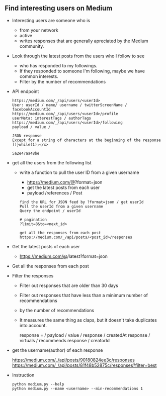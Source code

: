 ## Find interesting users on Medium

- Interesting users are someone who is
  - from your network
  - active
  - writes responses that are generally apreciated by the Medium community.

- Look through the latest posts from the users who I follow to see
  - who has responded to my followings.
  - If they responded to someone I'm following, maybe we have common interests.
  - Filter by the number of recommendations


- API endpoint

	```
	https://medium.com/_/api/users/<userId>
	User: userId / name/ username / twitterScreenName / facebookAccountId
	https://medium.com/_/api/users/<userId>/profile
	userMeta: interestTags / authorTags
	https://medium.com/_/api/users/<userId>/following
	payload / value /

	JSON response
	Except for a string of characters at the beginning of the response
	])}while(1);</x>

	5a2e47aa48be
	```

- get all the users from the following list
  - write a function to pull the user ID from a given username
	- https://medium.com/@<username>?format=json
    - get the latest posts from each user
	- payload /references / Post

	```
	find the URL for JSON feed by ?format=json / get userId
	Pull the userId from a given username
	Query the endpoint / userId

	# pagination
	?limit=8&to=<next_id>

	get all the responses from each post
	https://medium.com/_/api/posts/<post_id>/responses
    ```

- Get the latest posts of each user
  - https://medium.com/@<username>/latest?format=json

- Get all the responses from each post
- Filter the responses
  - Filter out responses that are older than 30 days
  - Filter out responses that have less than a minimum number of recommendations
  - by the number of recommendations
  - It measures the same thing as claps, but it doesn't take duplicates into account.

	response = / payload / value /
	response / createdAt
	response / virtuals / recommends
	response / creatorId


- get the username(author) of each response

	https://medium.com/_/api/posts/90180824ee3c/responses
	https://medium.com/_/api/posts/81f48b52875c/responses?filter=best

- Instruction

    ```
    python medium.py --help
    python medium.py --name <username> --min-recommendations 1
    ```
